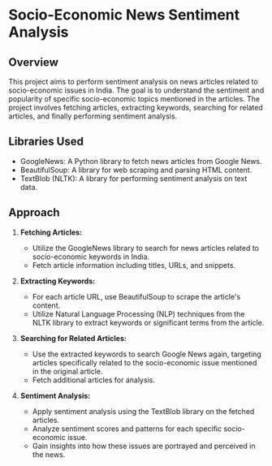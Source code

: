 # Socio-Economic News Sentiment Analysis

## Overview
This project aims to perform sentiment analysis on news articles related to socio-economic issues in India. The goal is to understand the sentiment and popularity of specific socio-economic topics mentioned in the articles. The project involves fetching articles, extracting keywords, searching for related articles, and finally performing sentiment analysis.

## Libraries Used
- GoogleNews: A Python library to fetch news articles from Google News.
- BeautifulSoup: A library for web scraping and parsing HTML content.
- TextBlob (NLTK): A library for performing sentiment analysis on text data.

## Approach
1. **Fetching Articles:**
   - Utilize the GoogleNews library to search for news articles related to socio-economic keywords in India.
   - Fetch article information including titles, URLs, and snippets.

2. **Extracting Keywords:**
   - For each article URL, use BeautifulSoup to scrape the article's content.
   - Utilize Natural Language Processing (NLP) techniques from the NLTK library to extract keywords or significant terms from the article.

3. **Searching for Related Articles:**
   - Use the extracted keywords to search Google News again, targeting articles specifically related to the socio-economic issue mentioned in the original article.
   - Fetch additional articles for analysis.

4. **Sentiment Analysis:**
   - Apply sentiment analysis using the TextBlob library on the fetched articles.
   - Analyze sentiment scores and patterns for each specific socio-economic issue.
   - Gain insights into how these issues are portrayed and perceived in the news.
